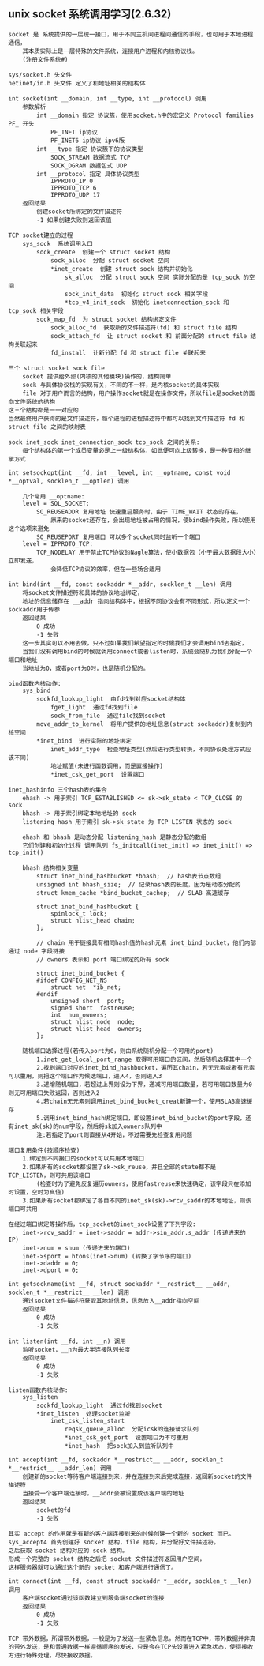 ## unix socket 系统调用学习(2.6.32)

    socket 是 系统提供的一层统一接口，用于不同主机间进程间通信的手段，也可用于本地进程通信，
        其本质实际上是一层特殊的文件系统，连接用户进程和内核协议栈。
        (注册文件系统#)

    sys/socket.h 头文件
    netinet/in.h 头文件 定义了和地址相关的结构体

    int socket(int __domain, int __type, int __protocol) 调用
        参数解析
            int __domain 指定 协议簇，使用socket.h中的宏定义 Protocol families PF_ 开头
                PF_INET ip协议
                PF_INET6 ip协议 ipv6版
            int __type 指定 协议簇下的协议类型
                SOCK_STREAM 数据流式 TCP
                SOCK_DGRAM 数据包式 UDP
            int __protocol 指定 具体协议类型
                IPPROTO_IP 0
                IPPROTO_TCP 6
                IPPROTO_UDP 17
        返回结果
            创建socket所绑定的文件描述符
            -1 如果创建失败则返回该值

    TCP socket建立的过程
        sys_sock  系统调用入口
            sock_create  创建一个 struct socket 结构
                sock_alloc  分配 struct socket 空间
                *inet_create  创建 struct sock 结构并初始化
                    sk_alloc  分配 struct sock 空间 实际分配的是 tcp_sock 的空间
                    sock_init_data  初始化 struct sock 相关字段
                    *tcp_v4_init_sock  初始化 inetconnection_sock 和 tcp_sock 相关字段
            sock_map_fd  为 struct socket 结构绑定文件
                sock_alloc_fd  获取新的文件描述符(fd) 和 struct file 结构
                sock_attach_fd  让 struct socket 和 前面分配的 struct file 结构关联起来
                fd_install  让新分配 fd 和 struct file 关联起来
    
    三个 struct socket sock file
        socket 提供给外部(内核的其他模块)操作的，结构简单
        sock 与具体协议栈的实现有关，不同的不一样，是内核socket的具体实现
        file 对于用户而言的结构，用户操作socket就是在操作文件，所以file是socket的面向文件系统的结构
    这三个结构都是一一对应的
    当然最终用户获得的是文件描述符，每个进程的进程描述符中都可以找到文件描述符 fd 和 struct file 之间的映射表

    sock inet_sock inet_connection_sock tcp_sock 之间的关系:
        每个结构体的第一个成员变量必是上一级结构体，如此便可向上级转换，是一种变相的继承方式

    int setsockopt(int __fd, int __level, int __optname, const void *__optval, socklen_t __optlen) 调用

        几个常用 __optname:
        level = SOL_SOCKET:
            SO_REUSEADDR 复用地址 快速重启服务时，由于 TIME_WAIT 状态的存在，
                原来的socket还存在，会出现地址被占用的情况，使bind操作失败，所以使用这个选项来避免
            SO_REUSEPORT 复用端口 可以多个socket同时监听一个端口
        level = IPPROTO_TCP:
            TCP_NODELAY 用于禁止TCP协议的Nagle算法，使小数据包（小于最大数据段大小）立即发送，
                会降低TCP协议的效率，但在一些场合适用

    int bind(int __fd, const sockaddr *__addr, socklen_t __len) 调用
        将socket文件描述符和具体的协议地址绑定，
        地址的信息储存在 __addr 指向结构体中，根据不同协议会有不同形式，所以定义一个sockaddr用于传参
        返回结果
            0 成功
            -1 失败
        这一步其实可以不用去做，只不过如果我们希望指定的时候我们才会调用bind去指定，
        当我们没有调用bind的时候就调用connect或者listen时，系统会随机为我们分配一个端口和地址
        当地址为0，或者port为0时，也是随机分配的。

    bind函数内核动作:
        sys_bind
            sockfd_lookup_light  由fd找到对应socket结构体
                fget_light  通过fd找到file
                sock_from_file  通过file找到socket
            move_addr_to_kernel  将用户提供的地址信息(struct sockaddr)复制到内核空间
            *inet_bind  进行实际的地址绑定
                inet_addr_type  检查地址类型(然后进行类型转换，不同协议处理方式应该不同)
                地址赋值(未进行函数调用，而是直接操作)
                *inet_csk_get_port  设置端口

    inet_hashinfo 三个hash表的集合
        ehash -> 用于索引 TCP_ESTABLISHED <= sk->sk_state < TCP_CLOSE 的 sock
        bhash -> 用于索引绑定本地地址的 sock
        listening_hash 用于索引 sk->sk_state 为 TCP_LISTEN 状态的 sock

        ehash 和 bhash 是动态分配 listening_hash 是静态分配的数组
        它们创建和初始化过程 调用队列 fs_initcall(inet_init) => inet_init() => tcp_init()

        bhash 结构相关变量
            struct inet_bind_hashbucket *bhash;  // hash表节点数组
            unsigned int bhash_size;  // 记录hash表的长度，因为是动态分配的
            struct kmem_cache *bind_bucket_cachep;  // SLAB 高速缓存

            struct inet_bind_hashbucket {
                spinlock_t lock;
                struct hlist_head chain;
            };
            
            // chain 用于链接具有相同hash值的hash元素 inet_bind_bucket，他们内部通过 node 字段链接
            // owners 表示和 port 端口绑定的所有 sock

            struct inet_bind_bucket {
            #ifdef CONFIG_NET_NS
                struct net  *ib_net;
            #endif
                unsigned short  port;
                signed short  fastreuse;
                int  num_owners;
                struct hlist_node  node;
                struct hlist_head  owners;
            };
        
        随机端口选择过程(若传入port为0，则由系统随机分配一个可用的port)
            1.inet_get_local_port_range 取得可用端口的区间，然后随机选择其中一个
            2.找到端口对应的inet_bind_hashbucket，遍历其chain，若无元素或者有元素可以重用，则把这个端口作为候选端口，进入4，否则进入3
            3.递增随机端口，若超过上界则设为下界，递减可用端口数量，若可用端口数量为0则无可用端口失败返回，否则进入2
            4.若chain无元素则调用inet_bind_bucket_creat新建一个，使用SLAB高速缓存
            5.调用inet_bind_hash绑定端口，即设置inet_bind_bucket的port字段，还有inet_sk(sk)的num字段，然后将sk加入owners队列中
            注:若指定了port则直接从4开始，不过需要先检查复用问题

    端口复用条件(按顺序检查)
        1.绑定到不同接口的socket可以共用本地端口
        2.如果所有的socket都设置了sk->sk_reuse，并且全部的state都不是TCP_LISTEN，则可共用该端口
            (检查时为了避免反复遍历owners，使用fastreuse来快速确定，该字段只在添加时设置，空时为真值)
        3.如果所有socket都绑定了各自不同的inet_sk(sk)->rcv_saddr的本地地址，则该端口可共用

    在经过端口绑定等操作后，tcp_socket的inet_sock设置了下列字段:
        inet->rcv_saddr = inet->saddr = addr->sin_addr.s_addr (传递进来的 IP)
        inet->num = snum (传递进来的端口)
        inet->sport = htons(inet->num) (转换了字节序的端口)
        inet->daddr = 0;
        inet->dport = 0;

    int getsockname(int __fd, struct sockaddr *__restrict__ __addr, socklen_t *__restrict__ __len) 调用
        通过socket文件描述符获取其地址信息，信息放入__addr指向空间
        返回结果
            0 成功
            -1 失败

    int listen(int __fd, int __n) 调用
        监听socket，__n为最大半连接队列长度
        返回结果
            0 成功
            -1 失败

    listen函数内核动作:
        sys_listen
            sockfd_lookup_light  通过fd找到socket
            *inet_listen  处理socket监听
                inet_csk_listen_start
                    reqsk_queue_alloc  分配icsk的连接请求队列
                    *inet_csk_get_port  设置端口为不可重用
                    *inet_hash  把sock加入到监听队列中

    int accept(int __fd, sockaddr *__restrict__ __addr, socklen_t *__restrict__ __addr_len) 调用
        创建新的socket等待客户端连接到来，并在连接到来后完成连接，返回新socket的文件描述符
        当接受一个客户端连接时，__addr会被设置成该客户端的地址
        返回结果
            socket的fd
            -1 失败

    其实 accept 的作用就是有新的客户端连接到来的时候创建一个新的 socket 而已。
    sys_accept4 首先创建好 socket 结构，file 结构，并分配好文件描述符。
    之后获取 socket 结构对应的 sock 结构。
    形成一个完整的 socket 结构之后把 socket 文件描述符返回用户空间，
    这样服务器就可以通过这个新的 socket 和客户端进行通信了。

    int connect(int __fd, const struct sockaddr *__addr, socklen_t __len) 调用
        客户端socket通过该函数建立到服务端socket的连接
        返回结果
            0 成功
            -1 失败

    TCP 带外数据，所谓带外数据，一般是为了发送一些紧急信息。然而在TCP中，带外数据并非真的带外发送，是和普通数据一样遵循顺序的发送，只是会在TCP头设置进入紧急状态，使得接收方进行特殊处理，尽快接收数据。

